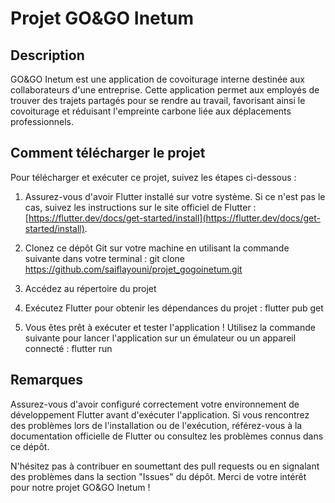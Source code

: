 # Projet GO&GO Inetum

## Description
GO&GO Inetum est une application de covoiturage interne destinée aux collaborateurs d'une entreprise. Cette application permet aux employés de trouver des trajets partagés pour se rendre au travail, favorisant ainsi le covoiturage et réduisant l'empreinte carbone liée aux déplacements professionnels.

## Comment télécharger le projet
Pour télécharger et exécuter ce projet, suivez les étapes ci-dessous :

1. Assurez-vous d'avoir Flutter installé sur votre système. Si ce n'est pas le cas, suivez les instructions sur le site officiel de Flutter : [https://flutter.dev/docs/get-started/install](https://flutter.dev/docs/get-started/install).

2. Clonez ce dépôt Git sur votre machine en utilisant la commande suivante dans votre terminal :
git clone https://github.com/saiflayouni/projet_gogoinetum.git

3. Accédez au répertoire du projet 

4. Exécutez Flutter pour obtenir les dépendances du projet :
flutter pub get

5. Vous êtes prêt à exécuter et tester l'application ! Utilisez la commande suivante pour lancer l'application sur un émulateur ou un appareil connecté :
flutter run


## Remarques
Assurez-vous d'avoir configuré correctement votre environnement de développement Flutter avant d'exécuter l'application. Si vous rencontrez des problèmes lors de l'installation ou de l'exécution, référez-vous à la documentation officielle de Flutter ou consultez les problèmes connus dans ce dépôt.

N'hésitez pas à contribuer en soumettant des pull requests ou en signalant des problèmes dans la section "Issues" du dépôt. Merci de votre intérêt pour notre projet GO&GO Inetum !



